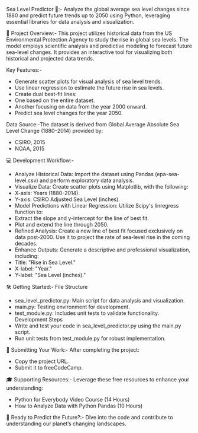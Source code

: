 Sea Level Predictor 🌊:-
Analyze the global average sea level changes since 1880 and predict future trends up to 2050 using Python, leveraging essential libraries for data analysis and visualization.

📖 Project Overview:-
This project utilizes historical data from the US Environmental Protection Agency to study the rise in global sea levels. The model employs scientific analysis and predictive modeling to forecast future sea-level changes. It provides an interactive tool for visualizing both historical and projected data trends.

Key Features:-
- Generate scatter plots for visual analysis of sea level trends.
- Use linear regression to estimate the future rise in sea levels.
- Create dual best-fit lines:
- One based on the entire dataset.
- Another focusing on data from the year 2000 onward.
- Predict sea level changes for the year 2050.
  
Data Source:-The dataset is derived from Global Average Absolute Sea Level Change (1880–2014) provided by:
- CSIRO, 2015
- NOAA, 2015

💻 Development Workflow:-
- Analyze Historical Data:
Import the dataset using Pandas (epa-sea-level.csv) and perform exploratory data analysis.
- Visualize Data:
Create scatter plots using Matplotlib, with the following:
- X-axis: Years (1880-2014).
- Y-axis: CSIRO Adjusted Sea Level (inches).
- Model Predictions with Linear Regression:
Utilize Scipy's linregress function to:
- Extract the slope and y-intercept for the line of best fit.
- Plot and extend the line through 2050.
- Refined Analysis:
Create a new line of best fit focused exclusively on data post-2000. Use it to project the rate of sea-level rise in the coming decades.
- Enhance Outputs:
Generate a descriptive and professional visualization, including:
- Title: "Rise in Sea Level."
- X-label: "Year."
- Y-label: "Sea Level (inches)."

🛠️ Getting Started:- 
File Structure
- sea_level_predictor.py: Main script for data analysis and visualization.
- main.py: Testing environment for development.
- test_module.py: Includes unit tests to validate functionality.
Development Steps
- Write and test your code in sea_level_predictor.py using the main.py script.
- Run unit tests from test_module.py for robust implementation.

🔗 Submitting Your Work:-
After completing the project:
- Copy the project URL.
- Submit it to freeCodeCamp.

🎓 Supporting Resources:-
Leverage these free resources to enhance your understanding:
- Python for Everybody Video Course (14 Hours)
- How to Analyze Data with Python Pandas (10 Hours)

🚀 Ready to Predict the Future?:-
Dive into the code and contribute to understanding our planet’s changing landscapes.


